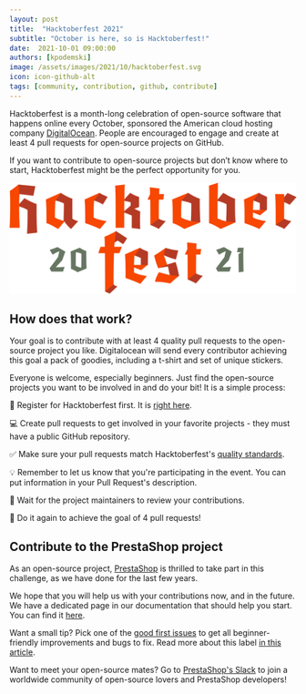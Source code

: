 ```yaml
---
layout: post
title:  "Hacktoberfest 2021"
subtitle: "October is here, so is Hacktoberfest!"
date:  2021-10-01 09:00:00
authors: [kpodemski]
image: /assets/images/2021/10/hacktoberfest.svg
icon: icon-github-alt
tags: [community, contribution, github, contribute]
---
```


Hacktoberfest is a month-long celebration of open-source software that happens online every October, sponsored the American cloud hosting company [DigitalOcean](https://www.digitalocean.com). People are encouraged to engage and create at least 4 pull requests for open-source projects on GitHub.

If you want to contribute to open-source projects but don’t know where to start, Hacktoberfest might be the perfect opportunity for you.


![Hacktoberfest 2021](/assets/images/2021/10/hacktoberfest.svg)


## How does that work?

Your goal is to contribute with at least 4 quality pull requests to the open-source project you like. Digitalocean will send every contributor achieving this goal a pack of goodies, including a t-shirt and set of unique stickers.

Everyone is welcome, especially beginners. Just find the open-source projects you want to be involved in and do your bit! It is a simple process:

:wave: Register for Hacktoberfest first. It is [right here](https://hacktoberfest.digitalocean.com/register).

:computer: Create pull requests to get involved in your favorite projects - they must have a public GitHub repository.

:white_check_mark: Make sure your pull requests match Hacktoberfest's [quality standards](https://hacktoberfest.digitalocean.com/resources/qualitystandards).

:bulb: Remember to let us know that you're participating in the event. You can put information in your Pull Request's description.

:busts_in_silhouette: Wait for the project maintainers to review your contributions.

:repeat: Do it again to achieve the goal of 4 pull requests!


## Contribute to the PrestaShop project

As an open-source project, [PrestaShop](https://github.com/PrestaShop) is thrilled to take part in this challenge, as we have done for the last few years.

We hope that you will help us with your contributions now, and in the future. We have a dedicated page in our documentation that should help you start. You can find it [here](https://devdocs.prestashop.com/1.7/contribute/).

Want a small tip? Pick one of the [good first issues](https://github.com/PrestaShop/PrestaShop/issues?q=is%3Aissue+is%3Aopen+label%3A%22good+first+issue%22) to get all beginner-friendly improvements and bugs to fix. Read more about this label [in this article](https://build.prestashop.com/news/a-definition-of-the-good-first-issue-label).

Want to meet your open-source mates? Go to [PrestaShop's Slack](https://www.prestashop-project.org/slack/) to join a worldwide community of open-source lovers and PrestaShop developers!
